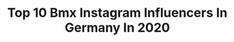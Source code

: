 ---
title: Top 10 Bmx Instagram Influencers In Germany In 2020
description: >-
  Find top bmx Instagram influencers in Germany in 2020. Most popular hashtags: #bmx #bmxlife #bmxstreet #bmxgirl.
platform: Instagram
hits: 52
text_top: Discover the best Instagram accounts on inBeat.
text_bottom: Our database aggregates 52 Instagram influencers like this in Germany for you to work with.
profiles:
  - username: "nadja.pries"
    fullname: >-
      Nadja Pries | Athlete
    bio: >-
      🇩🇪BMX Racer 🎓Psychology 🇧🇷 2016 Olympian • Schamel Meerrettich • NOCCO Athlete • Pure Bicycle Company • Juwelier Winnebeck • Der Goldene Ring e.V.
    location: "Germany"
    followers: 7770
    engagement: 1433
    commentsToLikes: 0.021043
    id: ck5q3an1mk0j60i1196bxnovq
    verified: false
    hashtags: "#bmxracing, #sportmotivation, #fitnessmotivation, #bmx"
  - username: "chrisbmx83"
    fullname: >-
      Chris Böhm
    bio: >-
      BMX SHOW PERFORMER 🏆 Worldrecord Holder 790K Follower on TikTok & Ambassador: @asics @gshockeu @ixs_official @naturenergie @aetztechnik_herz
    location: "Germany"
    followers: 44619
    engagement: 699
    commentsToLikes: 0.041663
    id: ck135f6w414620i19jgx88u8m
    verified: true
    hashtags: "#bmxshow, #creator, #bmx, #cb"
  - username: "connor.stitt"
    fullname: >-
      Connor Stitt | 9 y/o BMX Kid
    bio: >-
      Follow #conndog as he rises in #BMX Brothers: @Catcher.Stitt @fin.stitt Bikes: @collectivebikes @spawncycles *parent managed
    location: "Germany"
    followers: 53588
    engagement: 383
    commentsToLikes: 0.042664
    id: ck5c3ujcr03330i11n0mjpsmx
    verified: false
    hashtags: "#pastranaland, #9yrsold, #daredevilnation, #borntoride"
  - username: "cockmog"
    fullname: >-
      felixdonat
    bio: >-
      go with the flow • Shoutout to | @bsdforever | @traffic.bmx | @kunstformbmxshop | @kashizzle.kshzle | •
    location: "Germany"
    followers: 8493
    engagement: 1583
    commentsToLikes: 0.020585
    id: ck8swixh4e8ra0j785maixzzf
    verified: false
    hashtags: "#vansthecircle, #bmx, #bsdforever, #kunstformbmx"
  - username: "ariana_bmx"
    fullname: >-
      Ariana Left
    bio: >-
      “Ride more bikes and eat more plants.”🌱 #bmxgirl 🚲 - 2nd page @_ariana_fitness - @mario.left ♥️ #teamleft - @ablueh @tokyotimeuk
    location: "Germany"
    followers: 11093
    engagement: 1649
    commentsToLikes: 0.016308
    id: ckaov9ae43l9n0i78g4b5436t
    verified: false
    hashtags: "#bmxforfun, #vansgirls, #bmxgirl, #bmxcologne"
  - username: "sikharin_bmx"
    fullname: >-
      𝐒𝐈𝐊𝐇𝐀𝐑𝐈𝐍 𝐒𝐔𝐏𝐀𝐍𝐌𝐀𝐑𝐓
    bio: >-
      20/DD/THAI/GER⚡️ CASBMX🙏🏾 #sibmxfamily • @sibmxdistro • @wethepeoplebmx || @odysseybmx || @odi_bmx ✖️⬇️🎥 EDIT: „LIFT OFF“⬇️✖️
    location: "Germany"
    followers: 7056
    engagement: 4987
    commentsToLikes: 0.015193
    id: ck5q6ubjbyue50i11ux1ostgw
    verified: false
    hashtags: "#clietus, #dresden, #bmxpark, #ca"
  - username: "lara_lessmann"
    fullname: >-
      Lara Lessmann
    bio: >-
      BMX athlete🚲🌞🌴 follow your dreams ☾ | Germany 🇩🇪 20yo @redbullgermany @ichbindeinauto @iriedailyberlin @kunstformbmxshop @ridetsg @totalbmx
    location: "Germany"
    followers: 37213
    engagement: 942
    commentsToLikes: 0.008339
    id: ck0u8lcq07mx10i19iize428i
    verified: false
    hashtags: "#bmx, #summer, #bmxgirl, #bmxlife"
  - username: "lennoxzimmermannbmx"
    fullname: >-
      Lennox Zimmermann
    bio: >-
      Bmx🚲 Germany🇩🇪 13 years🤘🏼 📩 zimmermann.lennox@live.de Account previously managed by Dad
    location: "Germany"
    followers: 26091
    engagement: 1201
    commentsToLikes: 0.008197
    id: ck15uadwmm79n0i19yc4tbw7y
    verified: false
    hashtags: "#wethepeople, #gopro, #myvans, #bmx"
  - username: "robinkachfibmx"
    fullname: >-
      Robin Kachfi
    bio: >-
      𝕷𝖎𝖛𝖊 𝖑𝖎𝖋𝖊 🚲🎥✈📷🌍 BMX | Video Producer My other Acc @kashvisuals 📧 robinkachfi@rocketmail.com @kunstformbmxshop @the_herbalist_cbd ⬇️NEW VIDEO⬇️
    location: "Germany"
    followers: 10170
    engagement: 1385
    commentsToLikes: 0.008163
    id: ck6u6rajfh9fu0j71hy7fst4m
    verified: false
    hashtags: "#bmxlife, #bmxstreet, #nosemanual, #bmxbike"
  - username: "smilesridesbikes"
    fullname: >-
      Miguel Smiley
    bio: >-
      BMXer 🤍🌟 @subrosabrand @theshadowconspiracy @kunstformbmxshop @unitybmx @homeboy.official @heimwaertstattoocollective 🏴‍☠️🏁🏴‍☠️🏁 ⬇️
    location: "Germany"
    followers: 20202
    engagement: 721
    commentsToLikes: 0.012457
    id: ck0ucgd74gooj0i19x155nhqj
    verified: false
    hashtags: "#bmx, #reels"
---